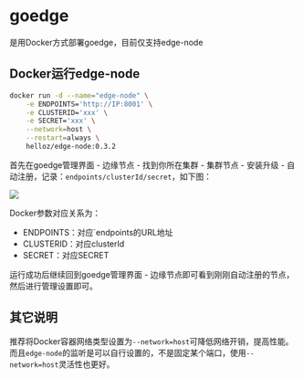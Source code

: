 # goedge
是用Docker方式部署goedge，目前仅支持edge-node



## Docker运行edge-node

```bash
docker run -d --name="edge-node" \
	-e ENDPOINTS='http://IP:8001' \
	-e CLUSTERID='xxx' \
	-e SECRET='xxx' \
	--network=host \
	--restart=always \
	helloz/edge-node:0.3.2
```

首先在goedge管理界面 - 边缘节点 - 找到你所在集群 - 集群节点 - 安装升级 - 自动注册，记录：`endpoints/clusterId/secret`，如下图：

![](https://i.bmp.ovh/imgs/2021/10/57ec94f01752d7f9.png)

Docker参数对应关系为：

* ENDPOINTS：对应`endpoints的URL地址
* CLUSTERID：对应clusterId
* SECRET：对应SECRET

运行成功后继续回到goedge管理界面 - 边缘节点即可看到刚刚自动注册的节点，然后进行管理设置即可。



## 其它说明

推荐将Docker容器网络类型设置为`--network=host`可降低网络开销，提高性能。而且`edge-node`的监听是可以自行设置的，不是固定某个端口，使用`--network=host`灵活性也更好。
